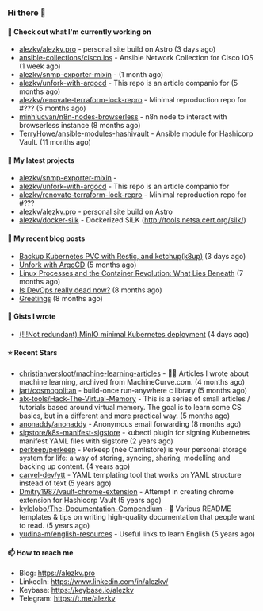### Hi there 👋

#### 👷 Check out what I'm currently working on

- [alezkv/alezkv.pro](https://github.com/alezkv/alezkv.pro) - personal site build on Astro (3 days ago)
- [ansible-collections/cisco.ios](https://github.com/ansible-collections/cisco.ios) - Ansible Network Collection for Cisco IOS (1 week ago)
- [alezkv/snmp-exporter-mixin](https://github.com/alezkv/snmp-exporter-mixin) -  (1 month ago)
- [alezkv/unfork-with-argocd](https://github.com/alezkv/unfork-with-argocd) - This repo is an article companio for (5 months ago)
- [alezkv/renovate-terraform-lock-repro](https://github.com/alezkv/renovate-terraform-lock-repro) - Minimal reproduction repo for #??? (5 months ago)
- [minhlucvan/n8n-nodes-browserless](https://github.com/minhlucvan/n8n-nodes-browserless) - n8n node to interact with browserless instance  (8 months ago)
- [TerryHowe/ansible-modules-hashivault](https://github.com/TerryHowe/ansible-modules-hashivault) - Ansible module for Hashicorp Vault. (11 months ago)

#### 🌱 My latest projects

- [alezkv/snmp-exporter-mixin](https://github.com/alezkv/snmp-exporter-mixin) - 
- [alezkv/unfork-with-argocd](https://github.com/alezkv/unfork-with-argocd) - This repo is an article companio for
- [alezkv/renovate-terraform-lock-repro](https://github.com/alezkv/renovate-terraform-lock-repro) - Minimal reproduction repo for #???
- [alezkv/alezkv.pro](https://github.com/alezkv/alezkv.pro) - personal site build on Astro
- [alezkv/docker-silk](https://github.com/alezkv/docker-silk) - Dockerized SiLK (http://tools.netsa.cert.org/silk/)

#### 📜 My recent blog posts

- [Backup Kubernetes PVC with Restic, and ketchup(k8up)](https://alezkv.pro/blog/k8up/) (3 days ago)
- [Unfork with ArgoCD](https://alezkv.pro/blog/unfork-with-argocd/) (5 months ago)
- [Linux Processes and the Container Revolution: What Lies Beneath](https://alezkv.pro/blog/container-is-a-process/) (7 months ago)
- [Is DevOps really dead now?](https://alezkv.pro/blog/is-devops-dead/) (8 months ago)
- [Greetings](https://alezkv.pro/blog/greetings/) (8 months ago)

#### 📓 Gists I wrote

- [(!!!Not redundant) MinIO minimal Kubernetes deployment](https://gist.github.com/ac2280dcae300f24495ebb54d44d6d98) (4 days ago)

#### ⭐ Recent Stars

- [christianversloot/machine-learning-articles](https://github.com/christianversloot/machine-learning-articles) - 🧠💬 Articles I wrote about machine learning, archived from MachineCurve.com. (4 months ago)
- [jart/cosmopolitan](https://github.com/jart/cosmopolitan) - build-once run-anywhere c library (5 months ago)
- [alx-tools/Hack-The-Virtual-Memory](https://github.com/alx-tools/Hack-The-Virtual-Memory) - This is a series of small articles / tutorials based around virtual memory. The goal is to learn some CS basics, but in a different and more practical way. (5 months ago)
- [anonaddy/anonaddy](https://github.com/anonaddy/anonaddy) - Anonymous email forwarding (8 months ago)
- [sigstore/k8s-manifest-sigstore](https://github.com/sigstore/k8s-manifest-sigstore) - kubectl plugin for signing Kubernetes manifest YAML files with sigstore (2 years ago)
- [perkeep/perkeep](https://github.com/perkeep/perkeep) - Perkeep (née Camlistore) is your personal storage system for life: a way of storing, syncing, sharing, modelling and backing up content. (4 years ago)
- [carvel-dev/ytt](https://github.com/carvel-dev/ytt) - YAML templating tool that works on YAML structure instead of text (5 years ago)
- [Dmitry1987/vault-chrome-extension](https://github.com/Dmitry1987/vault-chrome-extension) - Attempt in creating chrome extension for Hashicorp Vault (5 years ago)
- [kylelobo/The-Documentation-Compendium](https://github.com/kylelobo/The-Documentation-Compendium) - 📢 Various README templates &amp; tips on writing high-quality documentation that people want to read. (5 years ago)
- [yudina-m/english-resources](https://github.com/yudina-m/english-resources) - Useful links to learn English (5 years ago)

#### 📫 How to reach me

- Blog: https://alezkv.pro
- LinkedIn: https://www.linkedin.com/in/alezkv/
- Keybase: https://keybase.io/alezkv
- Telegram: https://t.me/alezkv
